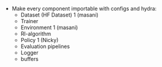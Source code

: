 
- Make every component importable with configs and hydra:
    - Dataset (HF Dataset) 1 (masani)
    - Trainer 
    - Environment 1 (masani)
    - Rl-algorithm        
    - Policy  1 (Nicky)
    - Evaluation pipelines
    - Logger
    - buffers